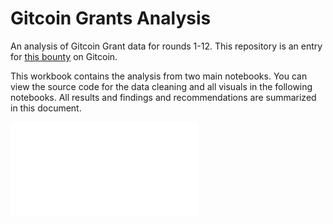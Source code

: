 # Gitcoin Grants Analysis

An analysis of Gitcoin Grant data for rounds 1-12. This repository is an entry for [this bounty](https://github.com/gitcoinco/skunkworks/issues/252#issue-1084213288) on Gitcoin.

This workbook contains the analysis from two main notebooks. You can view the source code for the data cleaning and all visuals in the following notebooks. All results and findings and recommendations are summarized in this document.

![image](./iframe_figures/figure_4.html) 

